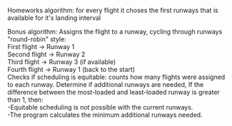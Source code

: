 Homeworks algorithm: for every flight it choses the first runways that is available for it's landing interval  

Bonus algorithm: Assigns the flight to a runway, cycling through runways "round-robin" style:  
 First flight → Runway 1  
 Second flight → Runway 2  
 Third flight → Runway 3 (if available)  
 Fourth flight → Runway 1 (back to the start)  
 Checks if scheduling is equitable: counts how many flights were assigned to each runway.
 Determine if additional runways are needed, If the difference between the most-loaded and least-loaded runway is greater than 1, then:  
-Equitable scheduling is not possible with the current runways.  
-The program calculates the minimum additional runways needed.
